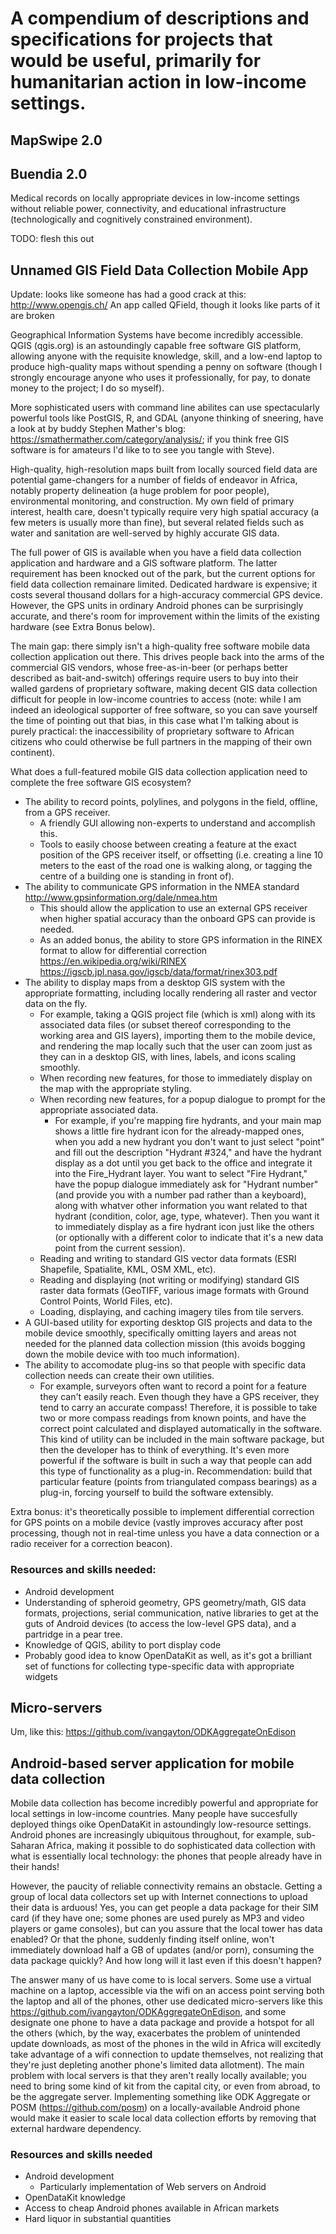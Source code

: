 # A compendium of descriptions and specifications for projects that would be useful, primarily for humanitarian action in low-income settings.

## MapSwipe 2.0



## Buendia 2.0
Medical records on locally appropriate devices in low-income settings without reliable power, connectivity, and educational infrastructure (technologically and cognitively constrained environment).

TODO: flesh this out

## Unnamed GIS Field Data Collection Mobile App
Update: looks like someone has had a good crack at this:
http://www.opengis.ch/ An app called QField, though it looks like parts of it are broken

Geographical Information Systems have become incredibly accessible. QGIS (qgis.org) is an astoundingly capable free software GIS platform, allowing anyone with the requisite knowledge, skill, and a low-end laptop to produce high-quality maps without spending a penny on software (though I strongly encourage anyone who uses it professionally, for pay, to donate money to the project; I do so myself).

More sophisticated users with command line abilites can use spectacularly powerful tools like PostGIS, R, and GDAL (anyone thinking of sneering, have a look at by buddy Stephen Mather's blog: https://smathermather.com/category/analysis/; if you think free GIS software is for amateurs I'd like to to see you tangle with Steve).

High-quality, high-resolution maps built from locally sourced field data are potential game-changers for a number of fields of endeavor in Africa, notably property delineation (a huge problem for poor people), environmental monitoring, and construction. My own field of primary interest, health care, doesn't typically require very high spatial accuracy (a few meters is usually more than fine), but several related fields such as water and sanitation are well-served by highly accurate GIS data.





The full power of GIS is available when you have a field data collection application and hardware and a GIS software platform. The latter requirement has been knocked out of the park, but the current options for field data collection remainare limited. Dedicated hardware is expensive; it costs several thousand dollars for a high-accuracy commercial GPS device. However, the GPS units in ordinary Android phones can be surprisingly accurate, and there's room for improvement within the limits of the existing hardware (see Extra Bonus below).

The main gap: there simply isn't a high-quality free software mobile data collection application out there. This drives people back into the arms of the commercial GIS vendors, whose free-as-in-beer (or perhaps better described as bait-and-switch) offerings require users to buy into their walled gardens of proprietary software, making decent GIS data collection difficult for people in low-income countries to access (note: while I am indeed an ideological supporter of free software, so you can save yourself the time of pointing out that bias, in this case what I'm talking about is purely practical: the inaccessibility of proprietary software to African citizens who could otherwise be full partners in the mapping of their own continent).

What does a full-featured mobile GIS data collection application need to complete the free software GIS ecosystem?

- The ability to record points, polylines, and polygons in the field, offline, from a GPS receiver.
  - A friendly GUI allowing non-experts to understand and accomplish this.
  - Tools to easily choose between creating a feature at the exact position of the GPS receiver itself, or offsetting (i.e. creating a line 10 meters to the east of the road one is walking along, or tagging the centre of a building one is standing in front of).
- The ability to communicate GPS information in the NMEA standard http://www.gpsinformation.org/dale/nmea.htm
    - This should allow the application to use an external GPS receiver when higher spatial accuracy than the onboard GPS can provide is needed. 
  - As an added bonus, the ability to store GPS information in the RINEX format to allow for differential correction https://en.wikipedia.org/wiki/RINEX https://igscb.jpl.nasa.gov/igscb/data/format/rinex303.pdf
- The ability to display maps from a desktop GIS system with the appropriate formatting, including locally rendering all raster and vector data on the fly.
  - For example, taking a QGIS project file (which is xml) along with its associated data files (or subset thereof corresponding to the working area and GIS layers), importing them to the mobile device, and rendering the map locally such that the user can zoom just as they can in a desktop GIS, with lines, labels, and icons scaling smoothly.
  - When recording new features, for those to immediately display on the map with the appropriate styling.
  - When recording new features, for a popup dialogue to prompt for the appropriate associated data. 
    - For example, if you're mapping fire hydrants, and your main map shows a little fire hydrant icon for the already-mapped ones, when you add a new hydrant you don't want to just select "point" and fill out the description "Hydrant #324," and have the hydrant display as a dot until you get back to the office and integrate it into the Fire_Hydrant layer. You want to select "Fire Hydrant," have the popup dialogue immediately ask for "Hydrant number" (and provide you with a number pad rather than a keyboard), along with whatver other information you want related to that hydrant (condition, color, age, type, whatever). Then you want it to immediately display as a fire hydrant icon just like the others (or optionally with a different color to indicate that it's a new data point from the current session).
  - Reading and writing to standard GIS vector data formats (ESRI Shapefile, Spatialite, KML, OSM XML, etc).
  - Reading and displaying (not writing or modifying) standard GIS raster data formats (GeoTIFF, various image formats with Ground Control Points, World Files, etc).
  - Loading, displaying, and caching imagery tiles from tile servers.
- A GUI-based utility for exporting desktop GIS projects and data to the mobile device smoothly, specifically omitting layers and areas not needed for the planned data collection mission (this avoids bogging down the mobile device with too much information).
- The ability to accomodate plug-ins so that people with specific data collection needs can create their own utilities.
  - For example, surveyors often want to record a point for a feature they can't easily reach. Even though they have a GPS receiver, they tend to carry an accurate compass! Therefore, it is possible to take two or more compass readings from known points, and have the correct point calculated and displayed automatically in the software. This kind of utility can be included in the main software package, but then the developer has to think of everything. It's even more powerful if the software is built in such a way that people can add this type of functionality as a plug-in. Recommendation: build that particular feature (points from triangulated compass bearings) as a plug-in, forcing yourself to build the software extensibly.

Extra bonus: it's theoretically possible to implement differential
correction for GPS points on a mobile device (vastly improves accuracy
after post processing, though not in real-time unless you have a data
connection or a radio receiver for a correction beacon).

### Resources and skills needed:
- Android development
- Understanding of spheroid geometry, GPS geometry/math, GIS data formats, projections, serial communication, native libraries to get at the guts of Android devices (to access the low-level GPS data), and a partridge in a pear tree.
- Knowledge of QGIS, ability to port display code 
- Probably good idea to know OpenDataKit as well, as it's got a brilliant set of functions for collecting type-specific data with appropriate widgets




## Micro-servers
Um, like this: https://github.com/ivangayton/ODKAggregateOnEdison




## Android-based server application for mobile data collection
Mobile data collection has become incredibly powerful and appropriate for local settings in low-income countries. Many people have succesfully deployed things oike OpenDataKit in astoundingly low-resource settings. Android phones are increasingly ubiquitous throughout, for example, sub-Saharan Africa, making it possible to do sophisticated data collection with what is essentially local technology: the phones that people already have in their hands!

However, the paucity of reliable connectivity remains an obstacle. Getting a group of local data collectors set up with Internet connections to upload their data is arduous! Yes, you can get people a data package for their SIM card (if they have one; some phones are used purely as MP3 and video players or game consoles), but can you assure that the local tower has data enabled? Or that the phone, suddenly finding itself online, won't immediately download half a GB of updates (and/or porn), consuming the data package quickly? And how long will it last even if this doesn't happen?

The answer many of us have come to is local servers. Some use a virtual machine on a laptop, accessible via the wifi on an access point serving both the laptop and all of the phones, other use dedicated micro-servers like this https://github.com/ivangayton/ODKAggregateOnEdison, and some designate one phone to have a data package and provide a hotspot for all the others (which, by the way, exacerbates the problem of unintended update downloads, as most of the phones in the wild in Africa will excitedly take advantage of a wifi connection to update themselves, not realizing that they're just depleting another phone's limited data allotment). The main problem with local servers is that they aren't really locally available; you need to bring some kind of kit from the capital city, or even from abroad, to be the aggregate server. Implementing something like ODK Aggregate or POSM (https://github.com/posm) on a locally-available Android phone would make it easier to scale local data collection efforts by removing that external hardware dependency.

### Resources and skills needed
- Android development
  - Particularly implementation of Web servers on Android
- OpenDataKit knowledge
- Access to cheap Android phones available in African markets
- Hard liquor in substantial quantities

